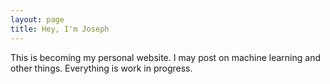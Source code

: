 ```yaml
---
layout: page
title: Hey, I'm Joseph
---
```


This is becoming my personal website.
I may post on machine learning and other things.
Everything is work in progress.

